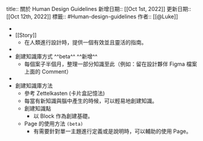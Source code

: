 title:: 關於 Human Design Guidelines
新增日期:: [[Oct 1st, 2022]]
更新日期:: [[Oct 12th, 2022]] 
標籤:: #Human-design-guidelines 
作者:: [[@Luke]]

-
- [[Story]]
	- 在人類進行設計時，提供一個有效並且靈活的指南。
-
- 創建知識庫方式 ^^beta^^ ^^新增^^
	- 每個案子半個月，整理一部分知識至此（例如：留在設計夥伴 Figma 檔案上面的 Comment）
-
- 創建知識庫方法
	- 參考 Zettelkasten (卡片盒記憶法)
	- 每當有新知識與腦中產生的時候，可以輕易地創建知識。
	- 創建知識點
		- 以 Block 作為創建基礎。
	- Page 的使用方法 `(beta)`
		- 有需要針對單一主題進行定義或是說明時，可以輔助的使用 Page。